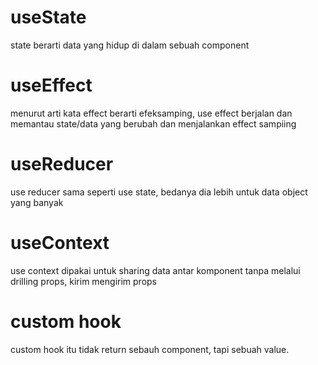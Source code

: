 # useState
state berarti data yang hidup di dalam sebuah component

# useEffect
menurut arti kata effect berarti efeksamping, use effect berjalan dan memantau state/data yang berubah dan menjalankan effect sampiing

# useReducer
use reducer sama seperti use state, bedanya dia lebih untuk data object yang banyak

# useContext
use context dipakai untuk sharing data antar komponent tanpa melalui drilling props, kirim mengirim props

# custom hook
custom hook itu tidak return sebauh component, tapi sebuah value.